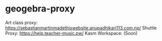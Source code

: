 # geogebra-proxy
Art class proxy: https://sebastianmartinmadethiswebsite.anupadhikari113.com.np/
Shuttle Proxy: https://help.teacher-music.pw/
Kasm Workspace: (Soon)
